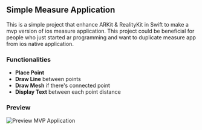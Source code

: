 ## Simple Measure Application
This is a simple project that enhance ARKit & RealityKit in Swift to make a mvp version of ios measure application. This project could be beneficial for people who just started ar programming and want to duplicate measure app from ios native application. 

### Functionalities
- <b>Place Point</b>
- <b>Draw Line</b> between points
- <b>Draw Mesh</b> if there's connected point
- <b>Display Text</b> between each point distance

### Preview
![Preview MVP Application](https://i.giphy.com/media/v1.Y2lkPTc5MGI3NjExMXh3amh3cno5bHZsdWJ3bm5wMm9qd2k3ZmZ6ZTY2ZW9lYmF1ZmJucSZlcD12MV9pbnRlcm5hbF9naWZfYnlfaWQmY3Q9Zw/2Y0KvFrLPwlGZLMBgF/giphy.gif)
